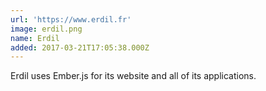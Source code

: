 ```yaml
---
url: 'https://www.erdil.fr'
image: erdil.png
name: Erdil
added: 2017-03-21T17:05:38.000Z
---
```

Erdil uses Ember.js for its website and all of its applications.